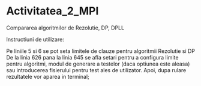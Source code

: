 # Activitatea_2_MPI
Compararea algoritmilor de Rezolutie, DP, DPLL

Instructiuni de utilizare:

Pe liniile 5 si 6 se pot seta limitele de clauze pentru algoritmii Rezolutie si DP
De la linia 626 pana la linia 645 se afla setari pentru a configura limite pentru algoritmi, modul de generare a testelor (daca optiunea este aleasa) sau introducerea fisierului pentru test ales de utilizator.
Apoi, dupa rulare rezultatele vor aparea in terminal;
